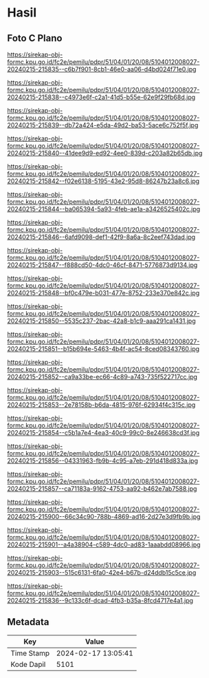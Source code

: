 # Hasil

## Foto C Plano

https://sirekap-obj-formc.kpu.go.id/fc2e/pemilu/pdpr/51/04/01/20/08/5104012008027-20240215-215835--c6b7f901-8cb1-46e0-aa06-d4bd024f71e0.jpg

https://sirekap-obj-formc.kpu.go.id/fc2e/pemilu/pdpr/51/04/01/20/08/5104012008027-20240215-215838--c4973e6f-c2a1-41d5-b55e-62e9f29fb68d.jpg

https://sirekap-obj-formc.kpu.go.id/fc2e/pemilu/pdpr/51/04/01/20/08/5104012008027-20240215-215839--db72a424-e5da-49d2-ba53-5ace6c752f5f.jpg

https://sirekap-obj-formc.kpu.go.id/fc2e/pemilu/pdpr/51/04/01/20/08/5104012008027-20240215-215840--41dee9d9-ed92-4ee0-839d-c203a82b65db.jpg

https://sirekap-obj-formc.kpu.go.id/fc2e/pemilu/pdpr/51/04/01/20/08/5104012008027-20240215-215842--f02e6138-5195-43e2-95d8-86247b23a8c6.jpg

https://sirekap-obj-formc.kpu.go.id/fc2e/pemilu/pdpr/51/04/01/20/08/5104012008027-20240215-215844--ba065394-5a93-4feb-ae1a-a3426525402c.jpg

https://sirekap-obj-formc.kpu.go.id/fc2e/pemilu/pdpr/51/04/01/20/08/5104012008027-20240215-215846--6afd9098-def1-42f9-8a6a-8c2eef743dad.jpg

https://sirekap-obj-formc.kpu.go.id/fc2e/pemilu/pdpr/51/04/01/20/08/5104012008027-20240215-215847--f888cd50-4dc0-46cf-8471-5776873d9134.jpg

https://sirekap-obj-formc.kpu.go.id/fc2e/pemilu/pdpr/51/04/01/20/08/5104012008027-20240215-215848--bf0c479e-b031-477e-8752-233e370e842c.jpg

https://sirekap-obj-formc.kpu.go.id/fc2e/pemilu/pdpr/51/04/01/20/08/5104012008027-20240215-215850--5535c237-2bac-42a8-b1c9-aaa291ca1431.jpg

https://sirekap-obj-formc.kpu.go.id/fc2e/pemilu/pdpr/51/04/01/20/08/5104012008027-20240215-215851--b15b694e-5463-4b4f-ac54-8ced08343760.jpg

https://sirekap-obj-formc.kpu.go.id/fc2e/pemilu/pdpr/51/04/01/20/08/5104012008027-20240215-215852--ca9a33be-ec66-4c89-a743-735f522717cc.jpg

https://sirekap-obj-formc.kpu.go.id/fc2e/pemilu/pdpr/51/04/01/20/08/5104012008027-20240215-215853--2e78158b-b6da-4815-976f-62934f4c315c.jpg

https://sirekap-obj-formc.kpu.go.id/fc2e/pemilu/pdpr/51/04/01/20/08/5104012008027-20240215-215854--c5b1a7e4-4ea3-40c9-99c0-8e246638cd3f.jpg

https://sirekap-obj-formc.kpu.go.id/fc2e/pemilu/pdpr/51/04/01/20/08/5104012008027-20240215-215856--04331963-fb9b-4c95-a7eb-291d418d833a.jpg

https://sirekap-obj-formc.kpu.go.id/fc2e/pemilu/pdpr/51/04/01/20/08/5104012008027-20240215-215857--ca71183a-9162-4753-aa92-b462e7ab7588.jpg

https://sirekap-obj-formc.kpu.go.id/fc2e/pemilu/pdpr/51/04/01/20/08/5104012008027-20240215-215900--66c34c90-788b-4869-ad16-2d27e3d9fb9b.jpg

https://sirekap-obj-formc.kpu.go.id/fc2e/pemilu/pdpr/51/04/01/20/08/5104012008027-20240215-215901--a4a38904-c589-4dc0-ad83-1aaabdd08966.jpg

https://sirekap-obj-formc.kpu.go.id/fc2e/pemilu/pdpr/51/04/01/20/08/5104012008027-20240215-215903--515c6131-6fa0-42e4-b67b-d24ddb15c5ce.jpg

https://sirekap-obj-formc.kpu.go.id/fc2e/pemilu/pdpr/51/04/01/20/08/5104012008027-20240215-215836--9c133c6f-dcad-4fb3-b35a-8fcd4717e4a1.jpg


## Metadata

| Key        | Value               |
| ---------- | ------------------- |
| Time Stamp | 2024-02-17 13:05:41 |
| Kode Dapil | 5101                |



